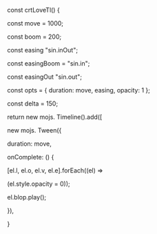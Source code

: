 const crtLoveTl() {

const move = 1000;

const boom = 200;

const easing "sin.inOut";

const easingBoom = "sin.in";

const easingOut "sin.out";

const opts = { duration: move, easing, opacity: 1 };

const delta = 150;

return new mojs. Timeline().add([

new mojs. Tween({

duration: move,

onComplete: () {

[el.l, el.o, el.v, el.e].forEach((el) ⇒

(el.style.opacity = 0));

el.blop.play();

}),

}

